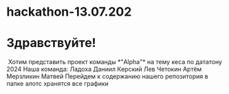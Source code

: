 # hackathon-13.07.202
 <h1>Здравствуйте!</h1>
 Хотим представить проект команды *"Alpha"* на тему кеса по дататону 2024
 Наша команда:
 Ладоха Даниил
 Керский Лев
 Четокин Артём 
 Мерзликин Матвей
 Перейдем к содержанию нашего репозитория
 в папке алотс хранятся все графики
